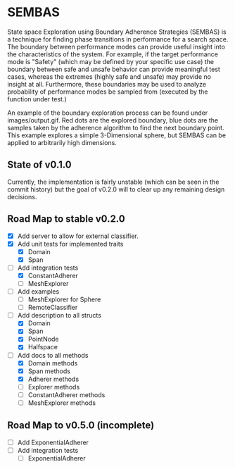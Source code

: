 # SEMBAS

State space Exploration using Boundary Adherence Strategies (SEMBAS) is a technique for finding phase transitions in performance for a search space. The boundary between performance modes can provide useful insight into the characteristics of the system. For example, if the target performance mode is "Safety" (which may be defined by your specific use case) the boundary between safe and unsafe behavior can provide meaningful test cases, whereas the extremes (highly safe and unsafe) may provide no insight at all. Furthermore, these boundaries may be used to analyze probability of performance modes be sampled from (executed by the function under test.)

An example of the boundary exploration process can be found under images/output.gif. Red dots are the explored boundary, blue dots are the samples taken by the adherence algorithm to find the next boundary point. This example explores a simple 3-Dimensional sphere, but SEMBAS can be applied to arbitrarily high dimensions.

## State of v0.1.0

Currently, the implementation is fairly unstable (which can be seen in the commit
history) but the goal of v0.2.0 will to clear up any remaining design decisions.

## Road Map to stable v0.2.0

- [x] Add server to allow for external classifier.
- [x] Add unit tests for implemented traits
  - [x] Domain
  - [x] Span
- [ ] Add integration tests
  - [x] ConstantAdherer
  - [ ] MeshExplorer
- [ ] Add examples
  - [ ] MeshExplorer for Sphere
  - [ ] RemoteClassifier
- [ ] Add description to all structs
  - [x] Domain
  - [x] Span
  - [x] PointNode
  - [x] Halfspace
- [ ] Add docs to all methods
  - [x] Domain methods
  - [x] Span methods
  - [x] Adherer methods
  - [ ] Explorer methods
  - [ ] ConstantAdherer methods
  - [ ] MeshExplorer methods

## Road Map to v0.5.0 (incomplete)

- [ ] Add ExponentialAdherer
- [ ] Add integration tests
  - [ ] ExponentialAdherer
